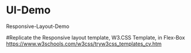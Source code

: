 # UI-Demo
Responsive-Layout-Demo

#Replicate the Responsive layout template, W3.CSS Template, in Flex-Box
https://www.w3schools.com/w3css/tryw3css_templates_cv.htm
